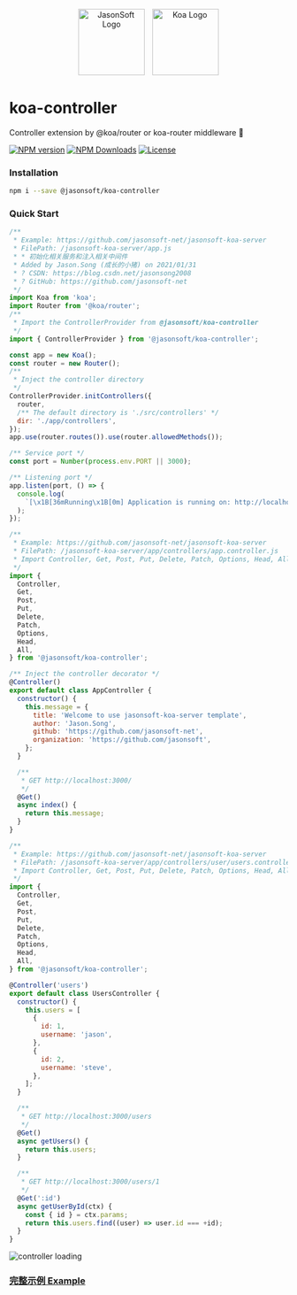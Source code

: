<p align="center">
  <a href="https://github.com/jasonsoft/" target="blank"><img src="https://avatars.githubusercontent.com/u/90173752?s=200&v=4" width="120" alt="JasonSoft Logo" /></a>
  <a href="https://github.com/koajs" target="blank" style="padding-left:10px;"><img src="https://avatars.githubusercontent.com/u/5055057?s=200&v=4" width="120" alt="Koa Logo" /></a>
</p>

# koa-controller

Controller extension by @koa/router or koa-router middleware 🦞

[![NPM version][npm-img]][npm-url]
[![NPM Downloads][downloads-image]][npm-url]
[![License][license-img]][license-url]

### Installation

```bash
npm i --save @jasonsoft/koa-controller
```

### Quick Start

```javascript
/**
 * Example: https://github.com/jasonsoft-net/jasonsoft-koa-server
 * FilePath: /jasonsoft-koa-server/app.js
 * * 初始化相关服务和注入相关中间件
 * Added by Jason.Song (成长的小猪) on 2021/01/31
 * ? CSDN: https://blog.csdn.net/jasonsong2008
 * ? GitHub: https://github.com/jasonsoft-net
 */
import Koa from 'koa';
import Router from '@koa/router';
/**
 * Import the ControllerProvider from @jasonsoft/koa-controller
 */
import { ControllerProvider } from '@jasonsoft/koa-controller';

const app = new Koa();
const router = new Router();
/**
 * Inject the controller directory
 */
ControllerProvider.initControllers({
  router,
  /** The default directory is './src/controllers' */
  dir: './app/controllers',
});
app.use(router.routes()).use(router.allowedMethods());

/** Service port */
const port = Number(process.env.PORT || 3000);

/** Listening port */
app.listen(port, () => {
  console.log(
    `[\x1B[36mRunning\x1B[0m] Application is running on: http://localhost:${port}`,
  );
});
```

```javascript
/**
 * Example: https://github.com/jasonsoft-net/jasonsoft-koa-server
 * FilePath: /jasonsoft-koa-server/app/controllers/app.controller.js
 * Import Controller, Get, Post, Put, Delete, Patch, Options, Head, All, etc. decorators
 */
import {
  Controller,
  Get,
  Post,
  Put,
  Delete,
  Patch,
  Options,
  Head,
  All,
} from '@jasonsoft/koa-controller';

/** Inject the controller decorator */
@Controller()
export default class AppController {
  constructor() {
    this.message = {
      title: 'Welcome to use jasonsoft-koa-server template',
      author: 'Jason.Song',
      github: 'https://github.com/jasonsoft-net',
      organization: 'https://github.com/jasonsoft',
    };
  }

  /**
   * GET http://localhost:3000/
   */
  @Get()
  async index() {
    return this.message;
  }
}
```

```javascript
/**
 * Example: https://github.com/jasonsoft-net/jasonsoft-koa-server
 * FilePath: /jasonsoft-koa-server/app/controllers/user/users.controller.js
 * Import Controller, Get, Post, Put, Delete, Patch, Options, Head, All, etc. decorators
 */
import {
  Controller,
  Get,
  Post,
  Put,
  Delete,
  Patch,
  Options,
  Head,
  All,
} from '@jasonsoft/koa-controller';

@Controller('users')
export default class UsersController {
  constructor() {
    this.users = [
      {
        id: 1,
        username: 'jason',
      },
      {
        id: 2,
        username: 'steve',
      },
    ];
  }

  /**
   * GET http://localhost:3000/users
   */
  @Get()
  async getUsers() {
    return this.users;
  }

  /**
   * GET http://localhost:3000/users/1
   */
  @Get(':id')
  async getUserById(ctx) {
    const { id } = ctx.params;
    return this.users.find((user) => user.id === +id);
  }
}
```

![controller loading](https://github.com/jasonsoft/koa-controller/raw/main/controller-loading.jpg)

### [完整示例 Example](https://github.com/jasonsoft-net/jasonsoft-koa-server)

[npm-img]: https://img.shields.io/npm/v/@jasonsoft/koa-controller.svg?style=flat-square
[npm-url]: https://npmjs.org/package/@jasonsoft/koa-controller
[downloads-image]: https://img.shields.io/npm/dt/@jasonsoft/koa-controller.svg?style=flat-square
[license-img]: https://img.shields.io/badge/license-MIT-green.svg?style=flat-square
[license-url]: LICENSE
